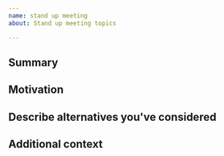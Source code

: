 ```yaml
---
name: stand up meeting
about: Stand up meeting topics

---
```


<!--

Have you read CoronaTracker's Code of Conduct? By filing an Issue, you are expected to comply with it, including treating everyone with respect -->

## Summary

<!-- One paragraph explanation of the Stand up meeting topics to discuss. -->

## Motivation

<!-- Why are we doing this? What use cases does it support? What is the expected outcome? -->

## Describe alternatives you've considered

<!-- A clear and concise description of the alternative solutions you've considered. -->

## Additional context

<!-- Add any other context or screenshots about the meeting issues here. -->
